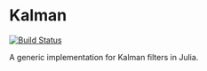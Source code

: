 # Kalman

[![Build Status](https://travis-ci.org/wkearn/Kalman.jl.svg?branch=master)](https://travis-ci.org/wkearn/Kalman.jl)

A generic implementation for Kalman filters in Julia.
